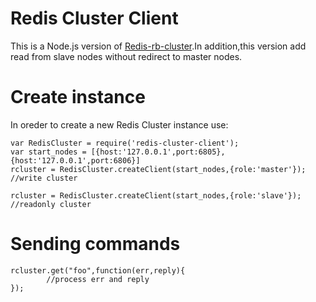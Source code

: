 # Redis Cluster Client

This is a Node.js version of [Redis-rb-cluster](https://github.com/antirez/redis-rb-cluster).In addition,this version add read from slave nodes without redirect to master nodes.

# Create instance
In oreder to create a new Redis Cluster instance use:  

    var RedisCluster = require('redis-cluster-client');
    var start_nodes = [{host:'127.0.0.1',port:6805},{host:'127.0.0.1',port:6806}]
    rcluster = RedisCluster.createClient(start_nodes,{role:'master'});  //write cluster

    rcluster = RedisCluster.createClient(start_nodes,{role:'slave'});  //readonly cluster

# Sending commands

    rcluster.get("foo",function(err,reply){
            //process err and reply
    });
